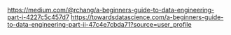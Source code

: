 https://medium.com/@rchang/a-beginners-guide-to-data-engineering-part-i-4227c5c457d7
https://towardsdatascience.com/a-beginners-guide-to-data-engineering-part-ii-47c4e7cbda71?source=user_profile
